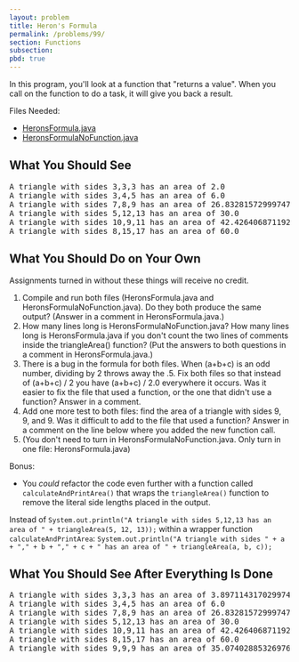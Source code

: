 ```yaml
---
layout: problem
title: Heron's Formula
permalink: /problems/99/
section: Functions
subsection:
pbd: true
---
```

In this program, you'll look at a function that "returns a value". When you call on the function to do a task, it will give you back a result.

Files Needed:
- [HeronsFormula.java](/proplem-files/99/HeronsFormula.java)
- [HeronsFormulaNoFunction.java](/proplem-files/99/HeronsFormulaNoFunction.java)


## What You Should See
<pre class="terminal">
A triangle with sides 3,3,3 has an area of 2.0
A triangle with sides 3,4,5 has an area of 6.0
A triangle with sides 7,8,9 has an area of 26.832815729997478
A triangle with sides 5,12,13 has an area of 30.0
A triangle with sides 10,9,11 has an area of 42.42640687119285
A triangle with sides 8,15,17 has an area of 60.0
</pre>

## What You Should Do on Your Own
Assignments turned in without these things will receive no credit.

1. Compile and run both files (HeronsFormula.java and HeronsFormulaNoFunction.java). Do they both produce the same output? (Answer in a comment in HeronsFormula.java.)
2. How many lines long is HeronsFormulaNoFunction.java? How many lines long is HeronsFormula.java if you don't count the two lines of comments inside the triangleArea() function? (Put the answers to both questions in a comment in HeronsFormula.java.)
3. There is a bug in the formula for both files. When (a+b+c) is an odd number, dividing by 2 throws away the .5. Fix both files so that instead of (a+b+c) / 2 you have (a+b+c) / 2.0 everywhere it occurs. Was it easier to fix the file that used a function, or the one that didn't use a function? Answer in a comment.
4. Add one more test to both files: find the area of a triangle with sides 9, 9, and 9. Was it difficult to add to the file that used a function? Answer in a comment on the line below where you added the new function call.
5. (You don't need to turn in HeronsFormulaNoFunction.java. Only turn in one file: HeronsFormula.java)

Bonus:
- You *could* refactor the code even further with a function called `calculateAndPrintArea()` 
that wraps the `triangleArea()` function to remove the literal side lengths placed in
the output.

Instead of
```System.out.println("A triangle with sides 5,12,13 has an area of " + triangleArea(5, 12, 13));```
within a wrapper function `calculateAndPrintArea`:
```System.out.println("A triangle with sides " + a + "," + b + "," + c + " has an area of " + triangleArea(a, b, c));```

## What You Should See After Everything Is Done

<pre class="terminal">
A triangle with sides 3,3,3 has an area of 3.897114317029974
A triangle with sides 3,4,5 has an area of 6.0
A triangle with sides 7,8,9 has an area of 26.832815729997478
A triangle with sides 5,12,13 has an area of 30.0
A triangle with sides 10,9,11 has an area of 42.42640687119285
A triangle with sides 8,15,17 has an area of 60.0
A triangle with sides 9,9,9 has an area of 35.074028853269766
</pre>